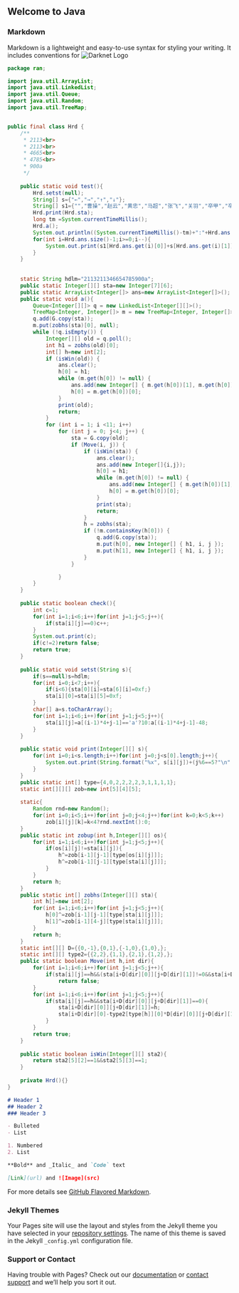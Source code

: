 ## Welcome to Java

### Markdown
Markdown is a lightweight and easy-to-use syntax for styling your writing. It includes conventions for
![Darknet Logo](https://avatars3.githubusercontent.com/u/20605668?s=460&u=69278b7499e3557b24d071dd2c0b4aff24cb153e&v=4)


```java
package ran;

import java.util.ArrayList;
import java.util.LinkedList;
import java.util.Queue;
import java.util.Random;
import java.util.TreeMap;


public final class Hrd {
	/**
	 * 2113<br>
	 * 2113<br>
	 * 4665<br>
	 * 4785<br>
	 * 900a
	 */
	
	public static void test(){
		Hrd.setst(null);
		String[] s={"←","→","↑","↓"};
		String[] s1={"","曹操","赵云","黄忠","马超","张飞","关羽","卒甲","卒乙","兵一","兵二"};
		Hrd.print(Hrd.sta);
		long tm =System.currentTimeMillis();
		Hrd.a();
		System.out.println((System.currentTimeMillis()-tm)+":"+Hrd.ans.size());
		for(int i=Hrd.ans.size()-1;i>=0;i--){
			System.out.print(s1[Hrd.ans.get(i)[0]]+s[Hrd.ans.get(i)[1]]+(i%5==4?"\n":","));
		}
	}
	
	
	static String hdlm="2113211346654785900a";
	public static Integer[][] sta=new Integer[7][6];
	public static ArrayList<Integer[]> ans=new ArrayList<Integer[]>();
	public static void a(){
		Queue<Integer[][]> q = new LinkedList<Integer[][]>();
		TreeMap<Integer, Integer[]> m = new TreeMap<Integer, Integer[]>();
		q.add(G.copy(sta));
		m.put(zobhs(sta)[0], null);
		while (!q.isEmpty()) {
			Integer[][] old = q.poll();
			int h1 = zobhs(old)[0];
			int[] h=new int[2];
			if (isWin(old)) {
				ans.clear();
				h[0] = h1;
				while (m.get(h[0]) != null) {
					ans.add(new Integer[] { m.get(h[0])[1], m.get(h[0])[2] });
					h[0] = m.get(h[0])[0];
				}
				print(old);
				return;
			}
			for (int i = 1; i <11; i++)
				for (int j = 0; j<4; j++) {
					sta = G.copy(old);
					if (Move(i, j)) {
						if (isWin(sta)) {
							ans.clear();
							ans.add(new Integer[]{i,j});
							h[0] = h1;
							while (m.get(h[0]) != null) {
								ans.add(new Integer[] { m.get(h[0])[1], m.get(h[0])[2] });
								h[0] = m.get(h[0])[0];
							}
							print(sta);
							return;
						}
						h = zobhs(sta);
						if (!m.containsKey(h[0])) {
							q.add(G.copy(sta));
							m.put(h[0], new Integer[] { h1, i, j });
							m.put(h[1], new Integer[] { h1, i, j });
						}
					}

				}
		}
	}
	
	public static boolean check(){
		int c=1;
		for(int i=1;i<6;i++)for(int j=1;j<5;j++){
			if(sta[i][j]==0)c++;
		}
		System.out.print(c);
		if(c!=2)return false;
		return true;
	}
	
	public static void setst(String s){
		if(s==null)s=hdlm;
		for(int i=0;i<7;i++){
			if(i<6){sta[0][i]=sta[6][i]=0xf;}
			sta[i][0]=sta[i][5]=0xf;
		}
		char[] a=s.toCharArray();
		for(int i=1;i<6;i++)for(int j=1;j<5;j++){
			sta[i][j]=a[(i-1)*4+j-1]=='a'?10:a[(i-1)*4+j-1]-48;
		}	
	}
	
	public static void print(Integer[][] s){
		for(int i=0;i<s.length;i++)for(int j=0;j<s[0].length;j++){
			System.out.print(String.format("%x", s[i][j])+(j%6==5?"\n":","));
		}
	}
	public static int[] type={4,0,2,2,2,2,3,1,1,1,1};
	static int[][][] zob=new int[5][4][5];
	
	static{
		Random rnd=new Random();
		for(int i=0;i<5;i++)for(int j=0;j<4;j++)for(int k=0;k<5;k++)
			zob[i][j][k]=k<4?rnd.nextInt():0;
	}
	public static int zobup(int h,Integer[][] os){
		for(int i=1;i<6;i++)for(int j=1;j<5;j++){
			if(os[i][j]!=sta[i][j]){
				h^=zob[i-1][j-1][type[os[i][j]]];
				h^=zob[i-1][j-1][type[sta[i][j]]];
			}
		}
		return h;
	}
	public static int[] zobhs(Integer[][] sta){
		int h[]=new int[2];
		for(int i=1;i<6;i++)for(int j=1;j<5;j++){
			h[0]^=zob[i-1][j-1][type[sta[i][j]]];
			h[1]^=zob[i-1][4-j][type[sta[i][j]]];
		}
		return h;
	}	
	static int[][] D={{0,-1},{0,1},{-1,0},{1,0},};
	static int[][] type2={{2,2},{1,1},{2,1},{1,2},};
	public static boolean Move(int h,int dir){
		for(int i=1;i<6;i++)for(int j=1;j<5;j++){
			if(sta[i][j]==h&&(sta[i+D[dir][0]][j+D[dir][1]]!=0&&sta[i+D[dir][0]][j+D[dir][1]]!=h))
				return false;
		}
		for(int i=1;i<6;i++)for(int j=1;j<5;j++){
			if(sta[i][j]==h&&sta[i+D[dir][0]][j+D[dir][1]]==0){
				sta[i+D[dir][0]][j+D[dir][1]]=h;
				sta[i+D[dir][0]-type2[type[h]][0]*D[dir][0]][j+D[dir][1]-type2[type[h]][1]*D[dir][1]]=0;
			}
		}
		return true;
	}
	
	public static boolean isWin(Integer[][] sta2){
		return sta2[5][2]==1&&sta2[5][3]==1;
	}
	
	private Hrd(){}
}

```

```markdown
# Header 1
## Header 2
### Header 3

- Bulleted
- List

1. Numbered
2. List

**Bold** and _Italic_ and `Code` text

[Link](url) and ![Image](src)
```
For more details see [GitHub Flavored Markdown](https://guides.github.com/features/mastering-markdown/).

### Jekyll Themes

Your Pages site will use the layout and styles from the Jekyll theme you have selected in your [repository settings](https://github.com/mrq-lhr/mrq-lhr.github.io/settings). The name of this theme is saved in the Jekyll `_config.yml` configuration file.

### Support or Contact

Having trouble with Pages? Check out our [documentation](https://help.github.com/categories/github-pages-basics/) or [contact support](https://github.com/contact) and we’ll help you sort it out.
